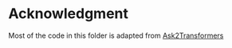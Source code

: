 # Acknowledgment
Most of the code in this folder is adapted from [Ask2Transformers](https://github.com/osainz59/Ask2Transformers)